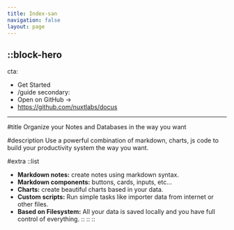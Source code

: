 ```yaml
---
title: Index-san
navigation: false
layout: page
---
```


::block-hero
---
cta:
  - Get Started
  - /guide
secondary:
  - Open on GitHub →
  - https://github.com/nuxtlabs/docus
---

#title
Organize your Notes and Databases in the way you want

#description
Use a powerful combination of markdown, charts, js code to build your productivity system the way you want.

#extra
  ::list
  - **Markdown notes:** create notes using markdown syntax.
  - **Markdown components:** buttons, cards, inputs, etc...
  - **Charts:** create beautiful charts based in your data.
  - **Custom scripts:** Run simple tasks like importer data from internet or other files.
  - **Based on Filesystem:** All your data is saved locally and you have full control of everything.
  ::
::
::
